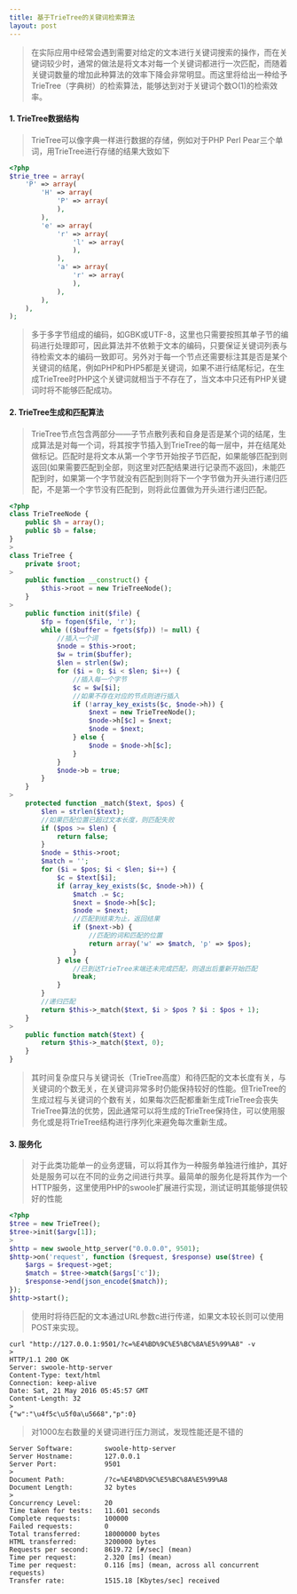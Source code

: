 ```yaml
---
title: 基于TrieTree的关键词检索算法
layout: post
---
```


> 在实际应用中经常会遇到需要对给定的文本进行关键词搜索的操作，而在关键词较少时，通常的做法是将文本对每一个关键词都进行一次匹配，而随着关键词数量的增加此种算法的效率下降会非常明显。而这里将给出一种给予TrieTree（字典树）的检索算法，能够达到对于关键词个数O(1)的检索效率。

#### 1. TrieTree数据结构

> TrieTree可以像字典一样进行数据的存储，例如对于PHP Perl Pear三个单词，用TrieTree进行存储的结果大致如下
>
```php
<?php
$trie_tree = array(
    'P' => array(
        'H' => array(
            'P' => array(
            ),
        ),
        'e' => array(
            'r' => array(
                'l' => array(
                ),
            ),
            'a' => array(
                'r' => array(
                ),
            ),
        ),
    ),
);
```
> 多于多字节组成的编码，如GBK或UTF-8，这里也只需要按照其单子节的编码进行处理即可，因此算法并不依赖于文本的编码，只要保证关键词列表与待检索文本的编码一致即可。另外对于每一个节点还需要标注其是否是某个关键词的结尾，例如PHP和PHP5都是关键词，如果不进行结尾标记，在生成TrieTree时PHP这个关键词就相当于不存在了，当文本中只还有PHP关键词时将不能够匹配成功。
>

#### 2. TrieTree生成和匹配算法

> TrieTree节点包含两部分——子节点散列表和自身是否是某个词的结尾，生成算法是对每一个词，将其按字节插入到TrieTree的每一层中，并在结尾处做标记。匹配时是将文本从第一个字节开始按子节匹配，如果能够匹配到则返回(如果需要匹配到全部，则这里对匹配结果进行记录而不返回)，未能匹配到时，如果第一个字节就没有匹配到则将下一个字节做为开头进行递归匹配，不是第一个字节没有匹配到，则将此位置做为开头进行递归匹配。
>
```php
<?php
class TrieTreeNode {
    public $h = array();
    public $b = false;    
}
>
class TrieTree {
    private $root;
>
    public function __construct() {
        $this->root = new TrieTreeNode();
    }
>
    public function init($file) {
        $fp = fopen($file, 'r');
        while (($buffer = fgets($fp)) != null) {
            //插入一个词
            $node = $this->root;
            $w = trim($buffer);
            $len = strlen($w);
            for ($i = 0; $i < $len; $i++) {
                //插入每一个字节
                $c = $w[$i];
                //如果不存在对应的节点则进行插入
                if (!array_key_exists($c, $node->h)) {
                    $next = new TrieTreeNode();
                    $node->h[$c] = $next;
                    $node = $next;
                } else {
                    $node = $node->h[$c];
                }
            }
            $node->b = true;
        }
    }
>
    protected function _match($text, $pos) {
        $len = strlen($text);
        //如果匹配位置已超过文本长度，则匹配失败
        if ($pos >= $len) {
            return false;
        }
        $node = $this->root;
        $match = '';
        for ($i = $pos; $i < $len; $i++) {
            $c = $text[$i];
            if (array_key_exists($c, $node->h)) {
                $match .= $c;
                $next = $node->h[$c];
                $node = $next;
                //匹配到结束为止，返回结果
                if ($next->b) {
                    //匹配的词和匹配的位置
                    return array('w' => $match, 'p' => $pos);
                }
            } else {
                //已到达TrieTree末端还未完成匹配，则退出后重新开始匹配
                break;
            }
        }
        //递归匹配
        return $this->_match($text, $i > $pos ? $i : $pos + 1);
    }
>
    public function match($text) {
        return $this->_match($text, 0);
    }
}
```
> 其时间复杂度只与关键词长（TrieTree高度）和待匹配的文本长度有关，与关键词的个数无关，在关键词非常多时仍能保持较好的性能。但TrieTree的生成过程与关键词的个数有关，如果每次匹配都重新生成TrieTree会丧失TrieTree算法的优势，因此通常可以将生成的TrieTree保持住，可以使用服务化或是将TrieTree结构进行序列化来避免每次重新生成。

#### 3. 服务化

> 对于此类功能单一的业务逻辑，可以将其作为一种服务单独进行维护，其好处是服务可以在不同的业务之间进行共享。最简单的服务化是将其作为一个HTTP服务，这里使用PHP的swoole扩展进行实现，测试证明其能够提供较好的性能
>
```php
<?php
$tree = new TrieTree();
$tree->init($argv[1]);
>
$http = new swoole_http_server("0.0.0.0", 9501);
$http->on('request', function ($request, $response) use($tree) {
    $args = $request->get;
    $match = $tree->match($args['c']);
    $response->end(json_encode($match));
});
$http->start();
```

> 使用时将待匹配的文本通过URL参数c进行传递，如果文本较长则可以使用POST来实现。
>
```
curl "http://127.0.0.1:9501/?c=%E4%BD%9C%E5%BC%8A%E5%99%A8" -v
>
HTTP/1.1 200 OK
Server: swoole-http-server
Content-Type: text/html
Connection: keep-alive
Date: Sat, 21 May 2016 05:45:57 GMT
Content-Length: 32
>
{"w":"\u4f5c\u5f0a\u5668","p":0}
```
> 对1000左右数量的关键词进行压力测试，发现性能还是不错的
>
```
Server Software:        swoole-http-server
Server Hostname:        127.0.0.1
Server Port:            9501
>
Document Path:          /?c=%E4%BD%9C%E5%BC%8A%E5%99%A8
Document Length:        32 bytes
>
Concurrency Level:      20
Time taken for tests:   11.601 seconds
Complete requests:      100000
Failed requests:        0
Total transferred:      18000000 bytes
HTML transferred:       3200000 bytes
Requests per second:    8619.72 [#/sec] (mean)
Time per request:       2.320 [ms] (mean)
Time per request:       0.116 [ms] (mean, across all concurrent requests)
Transfer rate:          1515.18 [Kbytes/sec] received
```
